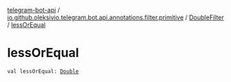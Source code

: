 [telegram-bot-api](../../index.md) / [io.github.oleksivio.telegram.bot.api.annotations.filter.primitive](../index.md) / [DoubleFilter](index.md) / [lessOrEqual](./less-or-equal.md)

# lessOrEqual

`val lessOrEqual: `[`Double`](https://kotlinlang.org/api/latest/jvm/stdlib/kotlin/-double/index.html)